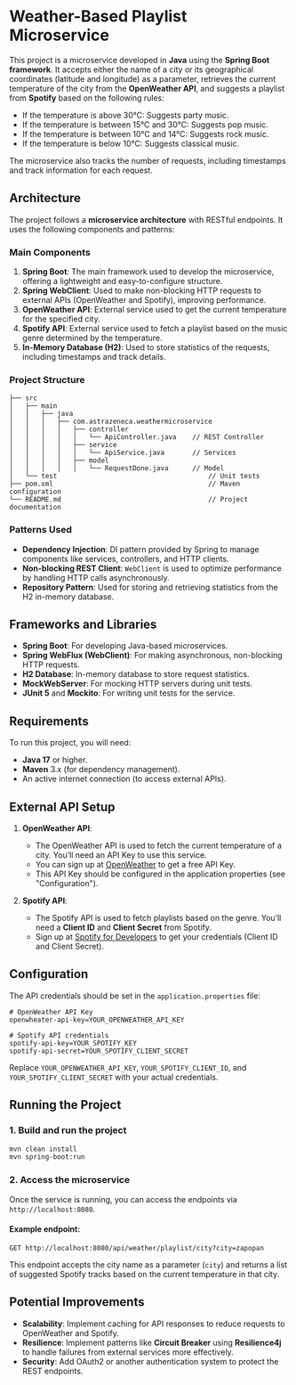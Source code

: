 # Weather-Based Playlist Microservice

This project is a microservice developed in **Java** using the **Spring Boot framework**. It accepts either the name of a city or its geographical coordinates (latitude and longitude) as a parameter, retrieves the current temperature of the city from the **OpenWeather API**, and suggests a playlist from **Spotify** based on the following rules:

- If the temperature is above 30°C: Suggests party music.
- If the temperature is between 15°C and 30°C: Suggests pop music.
- If the temperature is between 10°C and 14°C: Suggests rock music.
- If the temperature is below 10°C: Suggests classical music.

The microservice also tracks the number of requests, including timestamps and track information for each request.

## Architecture

The project follows a **microservice architecture** with RESTful endpoints. It uses the following components and patterns:

### Main Components

1. **Spring Boot**: The main framework used to develop the microservice, offering a lightweight and easy-to-configure structure.
2. **Spring WebClient**: Used to make non-blocking HTTP requests to external APIs (OpenWeather and Spotify), improving performance.
3. **OpenWeather API**: External service used to get the current temperature for the specified city.
4. **Spotify API**: External service used to fetch a playlist based on the music genre determined by the temperature.
5. **In-Memory Database (H2)**: Used to store statistics of the requests, including timestamps and track details.

### Project Structure

```
├── src
│   ├── main
│   │   ├── java
│   │   │   ├── com.astrazeneca.weathermicroservice
│   │   │   │   ├── controller
│   │   │   │   │   └── ApiController.java    // REST Controller
│   │   │   │   ├── service
│   │   │   │   │   └── ApiService.java       // Services
│   │   │   │   ├── model
│   │   │   │   │   └── RequestDone.java      // Model
│   └── test                                      // Unit tests
├── pom.xml                                       // Maven configuration
└── README.md                                     // Project documentation
```

### Patterns Used

- **Dependency Injection**: DI pattern provided by Spring to manage components like services, controllers, and HTTP clients.
- **Non-blocking REST Client**: `WebClient` is used to optimize performance by handling HTTP calls asynchronously.
- **Repository Pattern**: Used for storing and retrieving statistics from the H2 in-memory database.

## Frameworks and Libraries

- **Spring Boot**: For developing Java-based microservices.
- **Spring WebFlux (WebClient)**: For making asynchronous, non-blocking HTTP requests.
- **H2 Database**: In-memory database to store request statistics.
- **MockWebServer**: For mocking HTTP servers during unit tests.
- **JUnit 5** and **Mockito**: For writing unit tests for the service.

## Requirements

To run this project, you will need:

- **Java 17** or higher.
- **Maven** 3.x (for dependency management).
- An active internet connection (to access external APIs).

## External API Setup

1. **OpenWeather API**:

   - The OpenWeather API is used to fetch the current temperature of a city. You’ll need an API Key to use this service.
   - You can sign up at [OpenWeather](https://openweathermap.org/) to get a free API Key.
   - This API Key should be configured in the application properties (see "Configuration").
2. **Spotify API**:

   - The Spotify API is used to fetch playlists based on the genre. You’ll need a **Client ID** and **Client Secret** from Spotify.
   - Sign up at [Spotify for Developers](https://developer.spotify.com/) to get your credentials (Client ID and Client Secret).

## Configuration

The API credentials should be set in the `application.properties` file:

```properties
# OpenWeather API Key
openwheater-api-key=YOUR_OPENWEATHER_API_KEY

# Spotify API credentials
spotify-api-key=YOUR_SPOTIFY_KEY
spotify-api-secret=YOUR_SPOTIFY_CLIENT_SECRET
```

Replace `YOUR_OPENWEATHER_API_KEY`, `YOUR_SPOTIFY_CLIENT_ID`, and `YOUR_SPOTIFY_CLIENT_SECRET` with your actual credentials.

## Running the Project

### 1. Build and run the project

```bash
mvn clean install
mvn spring-boot:run
```

### 2. Access the microservice

Once the service is running, you can access the endpoints via `http://localhost:8080`.

#### Example endpoint:

```http
GET http://localhost:8080/api/weather/playlist/city?city=zapopan
```

This endpoint accepts the city name as a parameter (`city`) and returns a list of suggested Spotify tracks based on the current temperature in that city.

## Potential Improvements

- **Scalability**: Implement caching for API responses to reduce requests to OpenWeather and Spotify.
- **Resilience**: Implement patterns like **Circuit Breaker** using **Resilience4j** to handle failures from external services more effectively.
- **Security**: Add OAuth2 or another authentication system to protect the REST endpoints.
